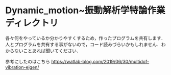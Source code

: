 # Dynamic_motion~振動解析学特論作業ディレクトリ
各々何をやっているか分かりやすくするため，作ったプログラムを共有します．
人とプログラムを共有する事がないので，コード読みづらいかもしれません．わからないことあれば聞いてください．

参考にしたのはこちら
https://watlab-blog.com/2019/06/30/multidof-vibration-eigen/
